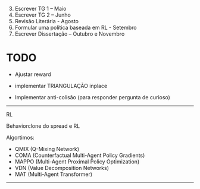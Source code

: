 3)	Escrever TG 1 – Maio
4)	Escrever TG 2 – Junho
5)	Revisão Literária - Agosto
6)	Formular uma política baseada em RL - Setembro
7)	Escrever Dissertação – Outubro e Novembro


# TODO

- Ajustar reward

- implementar TRIANGULAÇÃO inplace

- Implementar anti-colisão (para responder pergunta de curioso)


-------------------------------------------------------------
RL

Behaviorclone do spread e RL

Algortimos:
- QMIX (Q-Mixing Network)
- COMA (Counterfactual Multi-Agent Policy Gradients)
- MAPPO (Multi-Agent Proximal Policy Optimization)
- VDN (Value Decomposition Networks)
- MAT (Multi-Agent Transformer)
-------------------------------------------------------------